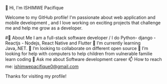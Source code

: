 👋 Hi, I'm ISHIMWE Pacifique

Welcome to my GitHub profile! I'm passionate about web application and mobile development , 
and I love working on exciting projects that challenge me and help me grow as a developer. 

#🚀 About Me
I am a full-stack software developer / I do Python- django -Reactjs - Nodejs, React Native and Flutter
🌱 I’m currently learning Java,.NET.
👯 I’m looking to collaborate on different open source
🤔 I’m looking for help with computers to help children from vulnerable familie learn coding
💬 Ask me about Software development career
📫 How to reach me: ishimwepacifique0@gmail.com


Thanks for visiting my profile!
